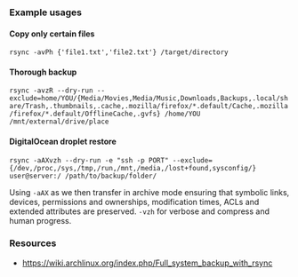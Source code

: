 ### Example usages

#### Copy only certain files

`rsync -avPh {'file1.txt','file2.txt'} /target/directory`

#### Thorough backup

`rsync -avzR --dry-run --exclude=home/YOU/{Media/Movies,Media/Music,Downloads,Backups,.local/share/Trash,.thumbnails,.cache,.mozilla/firefox/*.default/Cache,.mozilla/firefox/*.default/OfflineCache,.gvfs} /home/YOU /mnt/external/drive/place`

#### DigitalOcean droplet restore

`rsync -aAXvzh --dry-run -e "ssh -p PORT" --exclude={/dev,/proc,/sys,/tmp,/run,/mnt,/media,/lost+found,sysconfig/} user@server:/ /path/to/backup/folder/`

Using `-aAX` as we then transfer in archive mode ensuring that symbolic links, devices, permissions and ownerships, modification times, ACLs and extended attributes are preserved. `-vzh` for verbose and compress and human progress.

### Resources

- https://wiki.archlinux.org/index.php/Full_system_backup_with_rsync
